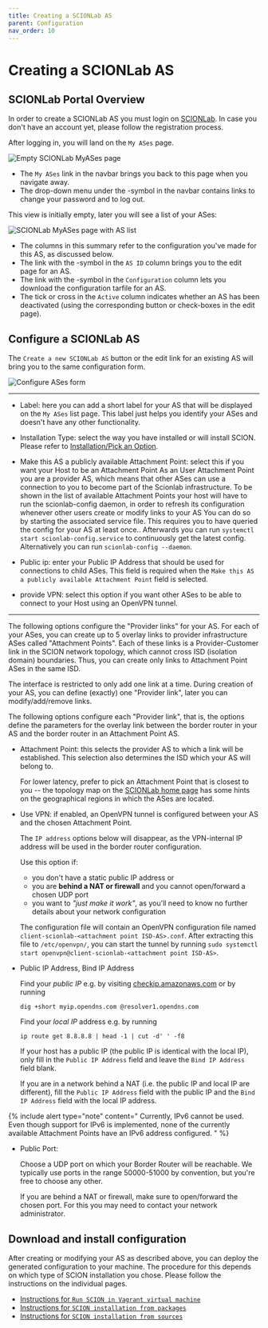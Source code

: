 ```yaml
---
title: Creating a SCIONLab AS
parent: Configuration
nav_order: 10
---
```


# Creating a SCIONLab AS

## SCIONLab Portal Overview

In order to create a SCIONLab AS you must login on [SCIONLab](https://www.scionlab.org). In case you don't have an account yet, please follow the registration process.

After logging in, you will land on the `My ASes` page.

![Empty SCIONLab MyASes page](../images/scionlab_user_page_empty.png)

* The `My ASes` link in the navbar brings you back to this page when you navigate away.
* The drop-down menu under the <span class="fa fa-user"></span>-symbol in the navbar contains links to change your password and to log out.

This view is initially empty, later you will see a list of your ASes:

![SCIONLab MyASes page with AS list](../images/scionlab_user_page_list.png)

* The columns in this summary refer to the configuration you've made for this AS, as discussed below.
* The link with the <span class="fa fa-pencil"></span>-symbol in the `AS ID` column  brings you to the edit page for an AS.
* The link with the <span class="fa fa-download"></span>-symbol in the `Configuration` column lets you download the configuration tarfile for an AS.
* The tick or cross in the `Active` column indicates whether an AS has been deactivated (using the corresponding button or check-boxes in the edit page).


## Configure a SCIONLab AS

The `Create a new SCIONLab AS` button or the edit link for an existing AS will bring you to the same configuration form.

![Configure ASes form](../images/scionlab_user_as_form.png)

-----

*   Label: here you can add a short label for your AS that will be displayed on the `My ASes` list page. This label just helps you identify your ASes and doesn't have any other functionality.

*   Installation Type: select the way you have installed or will install SCION. Please refer to [Installation/Pick an Option](../install/index.html).

*   Make this AS a publicly available Attachment Point: select this if you want your Host to be an Attachment Point
        As an User Attachment Point you are a provider AS, which means that other ASes can use a connection to you to become part of the Scionlab infrastructure. To be shown in the list of available Attachment Points your host will have to run the scionlab-config daemon, in order to refresh its configuration whenever other users create or modify links to your AS
        You can do so by starting the associated service file. This requires you to have queried the config for your AS at least once..
        Afterwards you can run `systemctl start scionlab-config.service` to continuously get the latest config. Alternatively you can run `scionlab-config --daemon`.

*   Public ip: enter your Public IP Address that should be used for connections to child ASes. This field is required when the `Make this AS a publicly available Attachment Point` field is selected.

*   provide VPN: select this option if you want other ASes to be able to connect to your Host using an OpenVPN tunnel. 


-----

The following options configure the "Provider links" for your AS. For each of your ASes, you can create up to 5 overlay links to provider infrastructure ASes called "Attachment Points".
Each of these links is a Provider-Customer link in the SCION network topology, which cannot cross ISD (isolation domain) boundaries. Thus, you can create only links to Attachment Point ASes in the same ISD.

The interface is restricted to only add one link at a time. During creation of your AS, you can define (exactly) one "Provider link", later you can modify/add/remove links.

The following options configure each "Provider link", that is, the options define the parameters for the overlay link between the border router in your AS and the border router in an Attachment Point AS.

*   Attachment Point: this selects the provider AS to which a link will be established. This selection also determines the ISD  which your AS will belong to.

    For lower latency, prefer to pick an Attachment Point that is closest to you -- the topology map on the [SCIONLab home page](https://www.scionlab.org) has some hints on the geographical regions in which the ASes are located.

*   Use VPN: if enabled, an OpenVPN tunnel is configured between your AS and the chosen Attachment Point.

    The `IP address` options below will disappear, as the VPN-internal IP address will be used in the border router configuration.

    Use this option if:

    * you don't have a static public IP address or
    * you are **behind a NAT or firewall** and you cannot open/forward a chosen UDP port
    * you want to _"just make it work"_, as you'll need to know no further details about your network configuration

    The configuration file will contain an OpenVPN configuration file named `client-scionlab-<attachment point ISD-AS>.conf`.
    After extracting this file to `/etc/openvpn/`, you can start the tunnel by running `sudo systemctl start openvpn@client-scionlab-<attachment point ISD-AS>`.

*   Public IP Address, Bind IP Address

    Find your _public IP_ e.g. by visiting [checkip.amazonaws.com](https://checkip.amazonaws.com/) or by running

        dig +short myip.opendns.com @resolver1.opendns.com


    Find your _local IP_ address e.g. by running

        ip route get 8.8.8.8 | head -1 | cut -d' ' -f8



    If your host has a public IP (the public IP is identical with the local IP), only fill in the `Public IP Address` field and leave the `Bind IP Address` field blank.


    If you are in a network behind a NAT (i.e. the public IP and local IP are different), fill the `Public IP Address` field with the public IP and the `Bind IP Address` field with the local IP address.


{% include alert type="note" content="
Currently, IPv6 cannot be used.
Even though support for IPv6 is implemented, none of the currently
available Attachment Points have an IPv6 address configured.
" %}


*   Public Port:

    Choose a UDP port on which your Border Router will be reachable. We typically use ports in the range 50000-51000 by convention, but you're free to choose any other.

    If you are behind a NAT or firewall, make sure to open/forward the chosen port. For this you may need to contact your network administrator.


## Download and install configuration

After creating or modifying your AS as described above, you can deploy the generated configuration to your machine.
The procedure for this depends on which type of SCION installation you chose. Please follow the instructions on the individual pages.

* [Instructions for `Run SCION in Vagrant virtual machine`](../install/vm.html)
* [Instructions for `SCION installation from packages`](../install/pkg.html)
* [Instructions for `SCION installation from sources`](../install/src.html)
